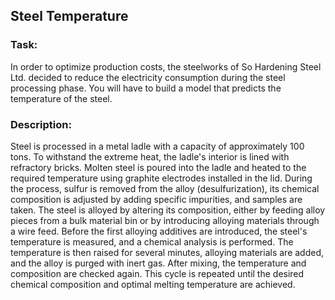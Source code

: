 ## Steel Temperature

### Task: 
In order to optimize production costs, the steelworks of So Hardening Steel Ltd. decided to reduce the electricity consumption during the steel processing phase. You will have to build a model that predicts the temperature of the steel.

### Description:
Steel is processed in a metal ladle with a capacity of approximately 100 tons. To withstand the extreme heat, the ladle's interior is lined with refractory bricks. Molten steel is poured into the ladle and heated to the required temperature using graphite electrodes installed in the lid. During the process, sulfur is removed from the alloy (desulfurization), its chemical composition is adjusted by adding specific impurities, and samples are taken. 
The steel is alloyed by altering its composition, either by feeding alloy pieces from a bulk material bin or by introducing alloying materials through a wire feed. Before the first alloying additives are introduced, the steel's temperature is measured, and a chemical analysis is performed. The temperature is then raised for several minutes, alloying materials are added, and the alloy is purged with inert gas. After mixing, the temperature and composition are checked again. This cycle is repeated until the desired chemical composition and optimal melting temperature are achieved.
